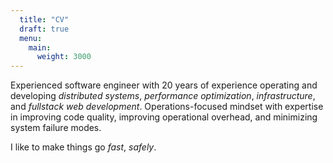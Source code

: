```yaml
--- 
  title: "CV"
  draft: true
  menu:
    main:
      weight: 3000
---
```


Experienced software engineer with 20 years of experience operating and developing *distributed systems*, *performance optimization*, *infrastructure*, and *fullstack web development*. Operations-focused mindset with expertise in improving code quality, improving operational overhead, and minimizing system failure modes. 

I like to make things go _fast_, _safely_.
